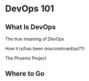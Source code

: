 # DevOps 101

## What Is DevOps

The true meaning of DevOps

How it is/has been misconstrued(sp??)

The Phoenix Project

## Where to Go